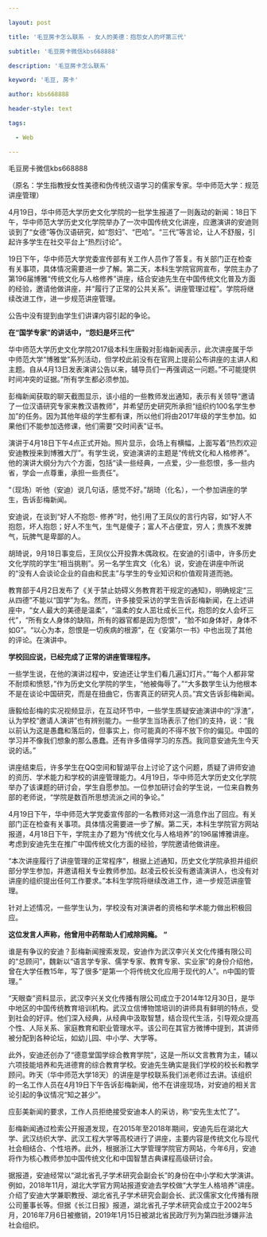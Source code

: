 ---
layout: post
title: '毛豆房卡怎么联系 - 女人的美德：抱怨女人的坏第三代'
subtitle: '毛豆房卡微信kbs668888'
description: '毛豆房卡怎么联系'
keyword: '毛豆, 房卡'
author: kbs668888
header-style: text
tags:
  - Web
---
毛豆房卡微信kbs668888

（原名：学生指教授女性美德和伪传统汉语学习的儒家专家。华中师范大学：规范讲座管理）

4月19日，华中师范大学历史文化学院的一批学生报道了一则轰动的新闻：18日下午，华中师范大学历史文化学院举办了一次中国传统文化讲座，应邀演讲的安迪则谈到了“女德”等伪汉语研究，如“怨妇”、“巴哈”。“三代”等言论，让人不舒服，引起许多学生在社交平台上“热烈讨论”。

19日下午，华中师范大学党委宣传部有关工作人员作了答复。有关部门正在检查有关事项，具体情况需要进一步了解。第二天，本科生学院官网宣布，学院主办了第196届博雅“传统文化与人格修养”讲座，结合安迪先生在中国传统文化普及方面的经验，邀请他做讲座，并“履行了正常的公共关系”。讲座管理过程”。学院将继续改进工作，进一步规范讲座管理。

公告中没有提到由学生们讲课内容引起的争论。

 **在“国学专家”的讲话中，“怨妇是坏三代”**

华中师范大学历史文化学院2017级本科生唐毅对彭梅新闻表示，此次讲座属于华中师范大学“博雅堂”系列活动，但学校此前没有在官网上提前公布讲座的主讲人和主题。自从4月13日发表演讲公告以来，辅导员们一再强调这一问题。”不可能提供时间冲突的证据。”所有学生都必须参加。

彭梅新闻获取的聊天截图显示，该小组的一些教师发出通知，表示有关领导“邀请了一位汉语研究专家来教汉语教师”，并希望历史研究所承担“组织约100名学生参加”的任务。因为其他年级的学生都有课，所以他们将由2017年级的学生参加。如果他们不能参加选修课，他们需要“交时间表”证书。

演讲于4月18日下午4点正式开始。照片显示，会场上有横幅，上面写着“热烈欢迎安迪教授来到博雅大厅”。有学生说，安迪演讲的主题是“传统文化和人格修养”。他的演讲大纲分为六个方面，包括“读一些经典，一点爱，少一些怨恨，多一些内省，学会一点尊重，承担一些责任”。

“（现场）听他（安迪）说几句话，感觉不好。”胡琦（化名），一个参加讲座的学生，告诉彭梅新闻。

安迪说，在谈到“好人不抱怨-
修养”时，他引用了王凤仪的言行内容，如“好人不抱怨，坏人抱怨；好人不生气，生气是傻子；富人不占便宜，穷人；贵族不发脾气，玩脾气是卑鄙的人。

胡琦说，9月18日事变后，王凤仪公开投靠木偶政权。在安迪的引语中，许多历史文化学院的学生“相当挑剔”。另一名学生宾文（化名）说，安迪在讲座中所说的“没有人会谈论企业的自由和民主”与学生的专业知识和价值观背道而驰。

教育部于4月2日发布了《关于禁止妨碍义务教育若干规定的通知》，明确规定“三从四德”不能以“国学”为名。然而，许多接受采访的学生告诉彭梅新闻，在上述讲座中，“女人最大的美德是温柔”，“温柔的女人茁壮成长三代，抱怨的女人会坏三代”，“所有女人身体的缺陷，所有的器官都是因为怨恨”，“脸不如身体好，身体不如G”。“以心为本，怨恨是一切疾病的根源”，在《安第尔一书》中也出现了其他的评论。在演讲中。

 **学校回应说，已经完成了正常的讲座管理程序。**

一些学生说，在他的演讲过程中，安迪还让学生们看几遍幻灯片。”“每个人都非常不耐烦和愤怒，”作为历史文化学院的学生，“他被侮辱了。”“大多数学生认为他根本不是在谈论中国研究，而是在扭曲它，伤害真正的研究人员。”宾文告诉彭梅新闻。

唐毅给彭梅的实况视频显示，在互动环节中，一些学生质疑安迪演讲中的“浮渣”，认为学校“邀请人演讲”也有辨别能力。一些学生当场表示了他们的支持，说：“我以前认为这是愚蠢和落后的，但事实上，你可能真的不得不放下你的偏见。中国的学习并不像我们想象的那么愚蠢。还有许多值得学习的东西。我同意安迪先生今天说的话。”

讲座结束后，许多学生在QQ空间和智湖平台上讨论了这个问题，质疑了讲师安迪的资历、学术能力和学校的讲座管理能力。4月19日，华中师范大学历史文化学院举办了该课题的研讨会，学生自愿参加。一位参加研讨会的学生说，一位来自教务部的老师说，“学院是数百所思想流派之间的争论。”

4月19日下午，华中师范大学党委宣传部的一名教师对这一消息作出了回应。有关部门正在检查有关事项。具体情况需要进一步了解。第二天，本科生学院官方网站报道，4月18日下午，学院主办了题为“传统文化与人格培养”的196届博雅讲座。考虑到安迪先生在推广中国传统文化方面的经验，学院邀请他做讲座。

“本次讲座履行了讲座管理的正常程序”，根据上述通知，历史文化学院承担并组织部分学生参加，并邀请相关专业教师参加。赵凌云校长没有邀请演讲人，也没有对讲座的组织提出任何工作要求。”本科生学院将继续改进工作，进一步规范讲座管理。

针对上述情况，一些学生认为，学校没有对演讲者的资格和学术能力做出积极回应。

 **这位发言人声称，他曾用中药帮助人们戒除网瘾。** **“**

谁是有争议的安迪？彭梅新闻搜索发现，安迪作为武汉李兴关文化传播有限公司的“总顾问”，魏新以“语言学专家、儒学专家、教育专家、实业家”的身份介绍他，曾在大学任教15年，写了很多“是第一个将传统文化应用于现代的人”。n中国的管理。”

“天眼查”资料显示，武汉李兴关文化传播有限公司成立于2014年12月30日，是华中地区的中国传统教育培训机构。武汉立信博物馆培训的讲师具有鲜明的特点，受到社会的好评。他们深入经典，从经典中汲取智慧，结合现代生活，引导观众提高个性、人际关系、家庭教育和职业管理水平。该公司在其官方微博中提到，其讲师被分配到各种论坛，如幼儿园、中小学、大学等。

此外，安迪还创办了“德意堂国学综合教育学院”，这是一所以文言教育为主，辅以六项技能培养和先进德育的综合教育学校。安迪先生确实是我们学校的校长和教学顾问。昨天（华中师范大学18天）的讲座是学校联系我们派老师过去讲。该组织的一名工作人员在4月19日下午告诉彭梅新闻，他不在讲座现场，对安迪的相关言论引起的争议情况“知之甚少”。

应彭美新闻的要求，工作人员拒绝接受安迪本人的采访，称“安先生太忙了”。

彭梅新闻通过检索公开报道发现，在2015年至2018年期间，安迪先后在湖北大学、武汉纺织大学、武汉工程大学等高校进行了讲座，主要内容是传统文化与现代社会相结合、个性培养。此外，根据浙江大学管理学院官方网站，今年6月，安迪将作为核心教师参加中国传统文化和中国智慧古典课程高级研讨会。

据报道，安迪经常以“湖北省孔子学术研究会副会长”的身份在中小学和大学演讲。例如，2018年11月，湖北大学官方网站报道安迪去学校做“大学生人格培养”讲座。介绍了安迪大学兼职教授、湖北省孔子学术研究会副会长、武汉儒家文化传播有限公司董事长等。但据《长江日报》报道，湖北省孔子学术研究会成立于2002年5月，2016年7月6日被撤销，2019年1月15日被湖北省民政厅列为第四批涉嫌非法社会组织。

